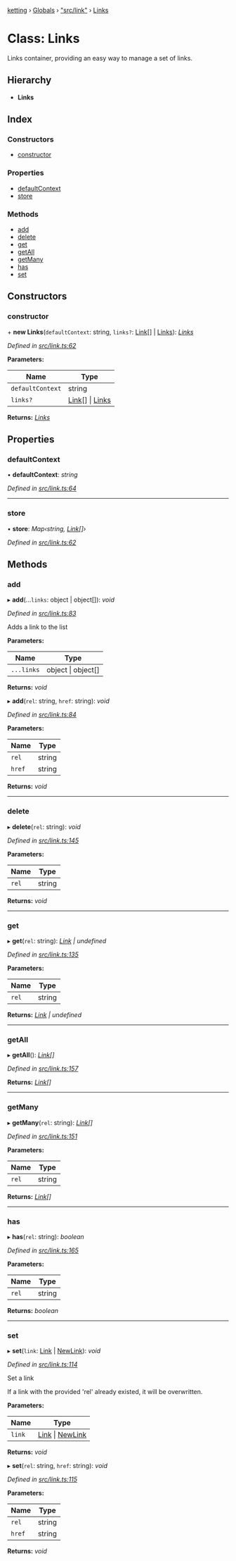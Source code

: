 [ketting](../README.md) › [Globals](../globals.md) › ["src/link"](../modules/_src_link_.md) › [Links](_src_link_.links.md)

# Class: Links

Links container, providing an easy way to manage a set of links.

## Hierarchy

* **Links**

## Index

### Constructors

* [constructor](_src_link_.links.md#constructor)

### Properties

* [defaultContext](_src_link_.links.md#defaultcontext)
* [store](_src_link_.links.md#store)

### Methods

* [add](_src_link_.links.md#add)
* [delete](_src_link_.links.md#delete)
* [get](_src_link_.links.md#get)
* [getAll](_src_link_.links.md#getall)
* [getMany](_src_link_.links.md#getmany)
* [has](_src_link_.links.md#has)
* [set](_src_link_.links.md#set)

## Constructors

###  constructor

\+ **new Links**(`defaultContext`: string, `links?`: [Link](../modules/_src_link_.md#link)[] | [Links](_src_link_.links.md)): *[Links](_src_link_.links.md)*

*Defined in [src/link.ts:62](https://github.com/evert/ketting/blob/f7a0a1b/src/link.ts#L62)*

**Parameters:**

Name | Type |
------ | ------ |
`defaultContext` | string |
`links?` | [Link](../modules/_src_link_.md#link)[] &#124; [Links](_src_link_.links.md) |

**Returns:** *[Links](_src_link_.links.md)*

## Properties

###  defaultContext

• **defaultContext**: *string*

*Defined in [src/link.ts:64](https://github.com/evert/ketting/blob/f7a0a1b/src/link.ts#L64)*

___

###  store

• **store**: *Map‹string, [Link](../modules/_src_link_.md#link)[]›*

*Defined in [src/link.ts:62](https://github.com/evert/ketting/blob/f7a0a1b/src/link.ts#L62)*

## Methods

###  add

▸ **add**(...`links`: object | object[]): *void*

*Defined in [src/link.ts:83](https://github.com/evert/ketting/blob/f7a0a1b/src/link.ts#L83)*

Adds a link to the list

**Parameters:**

Name | Type |
------ | ------ |
`...links` | object &#124; object[] |

**Returns:** *void*

▸ **add**(`rel`: string, `href`: string): *void*

*Defined in [src/link.ts:84](https://github.com/evert/ketting/blob/f7a0a1b/src/link.ts#L84)*

**Parameters:**

Name | Type |
------ | ------ |
`rel` | string |
`href` | string |

**Returns:** *void*

___

###  delete

▸ **delete**(`rel`: string): *void*

*Defined in [src/link.ts:145](https://github.com/evert/ketting/blob/f7a0a1b/src/link.ts#L145)*

**Parameters:**

Name | Type |
------ | ------ |
`rel` | string |

**Returns:** *void*

___

###  get

▸ **get**(`rel`: string): *[Link](../modules/_src_link_.md#link) | undefined*

*Defined in [src/link.ts:135](https://github.com/evert/ketting/blob/f7a0a1b/src/link.ts#L135)*

**Parameters:**

Name | Type |
------ | ------ |
`rel` | string |

**Returns:** *[Link](../modules/_src_link_.md#link) | undefined*

___

###  getAll

▸ **getAll**(): *[Link](../modules/_src_link_.md#link)[]*

*Defined in [src/link.ts:157](https://github.com/evert/ketting/blob/f7a0a1b/src/link.ts#L157)*

**Returns:** *[Link](../modules/_src_link_.md#link)[]*

___

###  getMany

▸ **getMany**(`rel`: string): *[Link](../modules/_src_link_.md#link)[]*

*Defined in [src/link.ts:151](https://github.com/evert/ketting/blob/f7a0a1b/src/link.ts#L151)*

**Parameters:**

Name | Type |
------ | ------ |
`rel` | string |

**Returns:** *[Link](../modules/_src_link_.md#link)[]*

___

###  has

▸ **has**(`rel`: string): *boolean*

*Defined in [src/link.ts:165](https://github.com/evert/ketting/blob/f7a0a1b/src/link.ts#L165)*

**Parameters:**

Name | Type |
------ | ------ |
`rel` | string |

**Returns:** *boolean*

___

###  set

▸ **set**(`link`: [Link](../modules/_src_link_.md#link) | [NewLink](../modules/_src_link_.md#newlink)): *void*

*Defined in [src/link.ts:114](https://github.com/evert/ketting/blob/f7a0a1b/src/link.ts#L114)*

Set a link

If a link with the provided 'rel' already existed, it will be overwritten.

**Parameters:**

Name | Type |
------ | ------ |
`link` | [Link](../modules/_src_link_.md#link) &#124; [NewLink](../modules/_src_link_.md#newlink) |

**Returns:** *void*

▸ **set**(`rel`: string, `href`: string): *void*

*Defined in [src/link.ts:115](https://github.com/evert/ketting/blob/f7a0a1b/src/link.ts#L115)*

**Parameters:**

Name | Type |
------ | ------ |
`rel` | string |
`href` | string |

**Returns:** *void*
